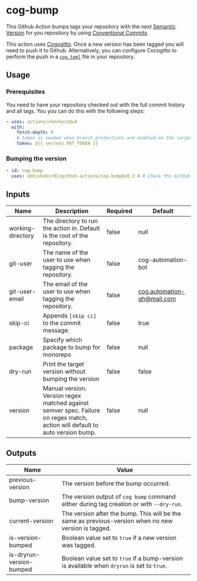 # cog-bump

This Github Action bumps tags your repository with the next [Semantic Version](https://semver.org/) for you repository by using [Conventional Commits](https://docs.cocogitto.io/guide/commit.html).

This action uses [Cogogitto](https://github.com/cocogitto/cocogitto). Once a new version has been tagged you will need to push it to Github. Alternatively, you can configure Cocogitto to perform the push in a [`cog.toml`](https://docs.cocogitto.io/config/#general) file in your repository.

## Usage

### Prerequisites

You need to have your repository checked out with the full commit history and all tags. You you can do this with the following steps:

```yaml
- uses: actions/checkout@v4
  with:
    fetch-depth: 0
    # token is needed when branch protections are enabled on the target branch
    token: ${{ secrets.PAT_TOKEN }}
```

### Bumping the version

```yaml
- id: cog-bump
  uses: abhisheksr01/github-actions/cog-bump@v0.2.0 # Check the GitHub Repo Releases for latest version
```

## Inputs

| Name              | Description                                                                                                                  | Required | Default                    |
|-------------------|------------------------------------------------------------------------------------------------------------------------------|----------|----------------------------|
| working-directory | The directory to run the action in. Default is the root of the repository.                                                   | false    | null                       |
| git-user          | The name of the user to use when tagging the repository.                                                                     | false    | cog-automation-bot         |
| git-user-email    | The email of the user to use when tagging the repository.                                                                    | false    | cog.automation-gh@mail.com |
| skip-ci           | Appends `[skip ci]` to the commit message.                                                                                   | false    | true                       |
| package           | Specify which package to bump for monorepo                                                                                   | false    | null                       |
| dry-run           | Print the target version without bumping the version                                                                         | false    | false                      |
| version           | Manual version. Version regex matched against semver spec. Failure on regex match, action will default to auto version bump. | false    | null                       |

## Outputs

| Name                     | Value                                                                                                |
|--------------------------|------------------------------------------------------------------------------------------------------|
| previous-version         | The version before the bump occurred.                                                                |
| bump-version             | The version output of `cog bump` command either during tag creation or with `--dry-run`.             |
| current-version          | The version after the bump. This will be the same as previous-version when no new version is tagged. |
| is-version-bumped        | Boolean value set to `true` if a new version was tagged.                                             |
| is-dryrun-version-bumped | Boolean value set to `true` if a bump-version is available when `dryrun` is set to `true`.           |

